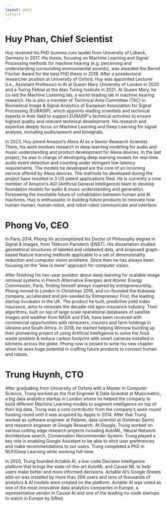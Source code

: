 ```yaml
---
layout: post
title:t  
---
```



# Huy Phan, Chief Scientist

Huy received his PhD (summa cum laude) from University of Lübeck, Germany in 2017. His thesis, focusing on Machine Learning and Signal Processing methods for machine hearing (e.g. perceiving and understanding surrounding environmental sounds), was awarded  the Bernd Fischer Award for the best PhD thesis in 2018. After a postdoctoral researcher position at University of Oxford, Huy was appointed Lecturer (i.e., Assistant Professor) in AI at Queen Mary University of London in 2020 and a Turing Fellow at the Alan Turing Institute in 2021. At Queen Mary, he co-led the Machine Listening lab, a world-leading lab in machine hearing research. He is also a member of Technical Area Committee (TAC) in Biomedical Image & Signal Analytics of European Association for Signal Processing (EURASIP), which appoints leading scientists and technical experts in their field to support EURASIP's technical activities to ensure highest quality and relevant technical development. His research and expertise deeply focus on Machine Learning and Deep Learning for signal analysis, including audio/speech and biosignals. 

In 2023, Huy joined Amazon’s Alexa AI as a Senior Research Scientist. There, his work involves research in deep learning modeling for audio and music understanding and product development for Alexa devices.  In the last project, he was in charge of developing deep learning models for real-time audio event detection and counting under stringent low-latency requirements. The models he developed are the core of an incoming service offered by Alexa devices. The methods he developed during the project have resulted in 3 US patent applications filed. He is currently a core member of Amazon’s AGI (Artificial General Intelligence) team to develop foundation models for audio & music understanding and generation. Foreseeing the inevitable future of cohabitation between human and AI machines, Huy is enthusiastic in building future products to innovate how human-human, human-robot, and robot-robot communicate and interface.

# Phong Vo, CEO

In Paris 2014, Phong Vo accomplished his Doctor of Philosophy degree in Signal & Images, from Télécom Paristech (ENST). His dissertation studied geometrical structures of labeled and unlabeled data, and proposed graph-based feature learning methods applicable to a set of dimensionality reduction and computer vision problems. Since then he has always been focusing on the “less is more” approach for computer vision. 

After finishing his two-year postdoc about deep learning for scalable image retrieval systems in French Alternative Energies and Atomic Energy Commission, Paris, finding himself always inspired by entrepreneurship, Phong moved to London in Christmas 2016, and co-founded the Kubesee company, accelerated and pre-seeded by Entrepreneur First, the leading startup incubator in the UK. The product he built, predictive yield index insurance, aims to renovate the decade-old agro-insurance industry. Their algorithms, built on top of large scale operational databases of satellite images and weather from NASA and ESA, have been received with commercial opportunities with reinsurers, insurers and farm holdings in Ukraine and South Africa. In 2018, he started helping Winnow building up their pioneering project of using Artificial Intelligence to solve the food waste problem & reduce carbon footprint with smart cameras installed in kitchens across the globe. Phong now is poised to write his new chapter when he sees huge potential in crafting future products to connect  human and robots.

# Trung Huynh, CTO

After graduating from University of Oxford with a Master in Computer Science, Trung worked as the first Engineer & Data Scientist at Musicmetric, a big data analytics startup in London where he helped the company to build different Machine Learning models to augment intelligence on top of their big data. Trung was a core contributor from the company’s seed-round funding round until it was acquired by Apple in 2014. After that Trung worked as software engineer at Palantir, data scientist at Goldman Sachs and research engineer at Google Research. At Google, Trung worked on various cutting edge research projects including AutoML, Neural Network Architecture search, Conversation Recommender System. Trung played a key role in enabling Google Assistant to be able to elicit user preferences and make recommendations to our users. Trung completed a PhD in NLP/Deep Learning while working full-time.

In 2020, Trung founded Actable AI, a low-code Decision Intelligence platform that brings the state-of-the-art AutoML and Causal ML to help users make better and more informed decisions. Actable AI’s Google Sheets add-on was installed by more than 20K users and tens of thousands of analytics & AI models were created on the platform. Actable AI was voted as one of the most innovative data analytics companies in Europe, a representative vendor in Causal AI and one of the leading no-code startups to watch in Europe by Sifted.

